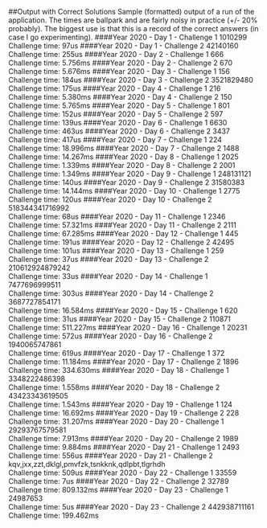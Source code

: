 ##Output with Correct Solutions
Sample (formatted) output of a run of the application.  The times are 
ballpark and are fairly noisy in practice (+/- 20% probably).  The biggest
use is that this is a record of the correct answers (in case I go experimenting).
####Year 2020 - Day 1 - Challenge 1
1010299  
Challenge time:  97us
####Year 2020 - Day 1 - Challenge 2
42140160  
Challenge time:  255us
####Year 2020 - Day 2 - Challenge 1
666  
Challenge time:  5.756ms
####Year 2020 - Day 2 - Challenge 2
670  
Challenge time:  5.676ms
####Year 2020 - Day 3 - Challenge 1
156  
Challenge time:  184us
####Year 2020 - Day 3 - Challenge 2
3521829480  
Challenge time:  175us
####Year 2020 - Day 4 - Challenge 1
216  
Challenge time:  5.380ms
####Year 2020 - Day 4 - Challenge 2
150  
Challenge time:  5.765ms
####Year 2020 - Day 5 - Challenge 1
801  
Challenge time:  152us
####Year 2020 - Day 5 - Challenge 2
597  
Challenge time:  139us
####Year 2020 - Day 6 - Challenge 1
6630  
Challenge time:  463us
####Year 2020 - Day 6 - Challenge 2
3437  
Challenge time:  417us
####Year 2020 - Day 7 - Challenge 1
224  
Challenge time:  18.996ms
####Year 2020 - Day 7 - Challenge 2
1488  
Challenge time:  14.267ms
####Year 2020 - Day 8 - Challenge 1
2025  
Challenge time:  1.339ms
####Year 2020 - Day 8 - Challenge 2
2001  
Challenge time:  1.349ms
####Year 2020 - Day 9 - Challenge 1
248131121  
Challenge time:  140us
####Year 2020 - Day 9 - Challenge 2
31580383  
Challenge time:  14.144ms
####Year 2020 - Day 10 - Challenge 1
2775  
Challenge time:  120us
####Year 2020 - Day 10 - Challenge 2
518344341716992  
Challenge time:  68us
####Year 2020 - Day 11 - Challenge 1
2346  
Challenge time:  57.321ms
####Year 2020 - Day 11 - Challenge 2
2111  
Challenge time:  67.285ms
####Year 2020 - Day 12 - Challenge 1
445  
Challenge time:  191us
####Year 2020 - Day 12 - Challenge 2
42495  
Challenge time:  101us
####Year 2020 - Day 13 - Challenge 1
259  
Challenge time:  37us
####Year 2020 - Day 13 - Challenge 2
210612924879242  
Challenge time:  33us
####Year 2020 - Day 14 - Challenge 1
7477696999511  
Challenge time:  303us
####Year 2020 - Day 14 - Challenge 2
3687727854171  
Challenge time:  16.584ms
####Year 2020 - Day 15 - Challenge 1
620  
Challenge time:  31us
####Year 2020 - Day 15 - Challenge 2
110871  
Challenge time:  511.227ms
####Year 2020 - Day 16 - Challenge 1
20231  
Challenge time:  572us
####Year 2020 - Day 16 - Challenge 2
1940065747861  
Challenge time:  619us
####Year 2020 - Day 17 - Challenge 1
372  
Challenge time:  11.184ms
####Year 2020 - Day 17 - Challenge 2
1896  
Challenge time:  334.630ms
####Year 2020 - Day 18 - Challenge 1
3348222486398  
Challenge time:  1.558ms
####Year 2020 - Day 18 - Challenge 2
43423343619505  
Challenge time:  1.543ms
####Year 2020 - Day 19 - Challenge 1
124  
Challenge time:  16.692ms
####Year 2020 - Day 19 - Challenge 2
228  
Challenge time:  31.207ms
####Year 2020 - Day 20 - Challenge 1
29293767579581  
Challenge time:  7.913ms
####Year 2020 - Day 20 - Challenge 2
1989  
Challenge time:  9.884ms
####Year 2020 - Day 21 - Challenge 1
2493  
Challenge time:  556us
####Year 2020 - Day 21 - Challenge 2
kqv,jxx,zzt,dklgl,pmvfzk,tsnkknk,qdlpbt,tlgrhdh  
Challenge time:  509us
####Year 2020 - Day 22 - Challenge 1
33559  
Challenge time:  7us
####Year 2020 - Day 22 - Challenge 2
32789  
Challenge time:  809.132ms
####Year 2020 - Day 23 - Challenge 1
24987653  
Challenge time:  5us
####Year 2020 - Day 23 - Challenge 2
442938711161  
Challenge time:  199.462ms